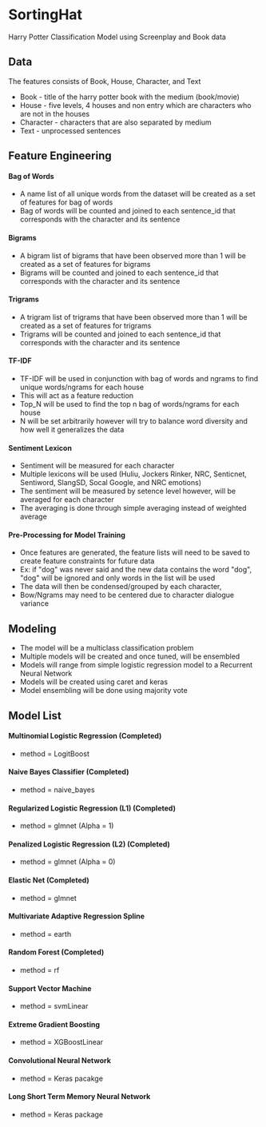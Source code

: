 # SortingHat 
Harry Potter Classification Model using Screenplay and Book data

## Data
The features consists of Book, House, Character, and Text
* Book - title of the harry potter book with the medium (book/movie)
*	House - five levels, 4 houses and non entry which are characters who are not in the houses
*	Character - characters that are also separated by medium
* Text - unprocessed sentences

## Feature Engineering 

#### Bag of Words 
*	A name list of all unique words from the dataset will be created as a set of features for bag of words
*	Bag of words will be counted and joined to each  sentence_id that corresponds with the character and its sentence

#### Bigrams
*	A bigram list of bigrams that have been observed more than 1 will be created as a set of features for bigrams
*	Bigrams will be counted and joined to each sentence_id that corresponds with the character and its sentence 

#### Trigrams
*	A trigram list of trigrams that have been observed more than 1 will be created as a set of features for trigrams
*	Trigrams will be counted and joined to each sentence_id that corresponds with the character and its sentence 

#### TF-IDF 
*	TF-IDF will be used in conjunction with bag of words and ngrams to find unique words/ngrams for each house 
*	This will act as a feature reduction
* Top_N will be used to find the top n bag of words/ngrams for each house 
* N will be set arbitrarily however will try to balance word diversity and how well it generalizes the data 

#### Sentiment Lexicon
* Sentiment will be measured for each character 
* Multiple lexicons will be used (Huliu, Jockers Rinker, NRC, Senticnet, Sentiword, SlangSD, Socal Google, and NRC emotions)
* The sentiment will be measured by setence level however, will be averaged for each character
* The averaging is done through simple averaging instead of weighted average

#### Pre-Processing for Model Training 
*	Once features are generated, the feature lists will need to be saved to create feature constraints for future data
*	Ex: if "dog" was never said and the new data contains the word "dog", "dog" will be ignored and only words in the list will be used 
*	The data will then be condensed/grouped by each character,
* Bow/Ngrams may need to be centered due to character dialogue variance

## Modeling
*	The model will be a multiclass classification problem 
*	Multiple models will be created and once tuned, will be ensembled 
*	Models will range from simple logistic regression model to a Recurrent Neural Network
*	Models will be created using caret and keras
* Model ensembling will be done using majority vote 

## Model List
#### Multinomial Logistic Regression (Completed)
* method = LogitBoost

#### Naive Bayes Classifier (Completed)
* method = naive_bayes

#### Regularized Logistic Regression (L1) (Completed)
* method = glmnet (Alpha = 1)

#### Penalized Logistic Regression (L2) (Completed)
* method = glmnet (Alpha = 0)

#### Elastic Net (Completed)
* method = glmnet

#### Multivariate Adaptive Regression Spline
* method = earth

#### Random Forest (Completed)
* method = rf

#### Support Vector Machine
* method = svmLinear

#### Extreme Gradient Boosting
* method = XGBoostLinear

#### Convolutional Neural Network
* method = Keras pacakge 

#### Long Short Term Memory Neural Network
* method = Keras package
